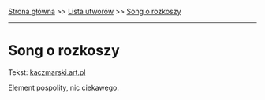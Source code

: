 [Strona główna](../index.md) >> [Lista utworów](../list.md) >> [Song o rozkoszy](551.md)

---

# Song o rozkoszy

Tekst: [kaczmarski.art.pl](https://www.kaczmarski.art.pl/tworczosc/wiersze/song-o-rozkoszy/)

Element pospolity, nic ciekawego.